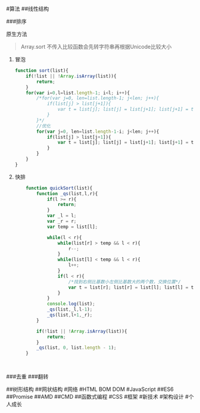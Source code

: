 #算法
##线性结构

###排序

原生方法
>Array.sort 不传入比较函数会先转字符串再根据Unicode比较大小
    
1. 冒泡
    ```javascript 1.5
    function sort(list){
        if(!list || !Array.isArray(list)){
            return;
        }
        for(var i=0,l=list.length-1; i<l; i++){
            /*for(var j=0, len=list.length-1; j<len; j++){
                if(list[j] > list[j+1]){
                    var t = list[j]; list[j] = list[j+1]; list[j+1] = t;
                }
            }*/
            //优化
            for(var j=0, len=list.length-1-i; j<len; j++){
                if(list[j] > list[j+1]){
                    var t = list[j]; list[j] = list[j+1]; list[j+1] = t;
                }
            }
        }
    }
    ```
    
2. 快排
    
    ``` javascript 1.5
        function quickSort(list){
            function _qs(list,l,r){
                if(l >= r){
                    return;
                }
                var _l = l;
                var _r = r;
                var temp = list[l];
    
                while(l < r){
                    while(list[r] > temp && l < r){
                        r--;
                    }
                    while(list[l] < temp && l < r){
                        l++;
                    }
                    if(l < r){
                        /*找到右侧比基数小左侧比基数大的两个数，交换位置*/
                        var t = list[r]; list[r] = list[l]; list[l] = t;
                    }
                }
                console.log(list);
                _qs(list,_l,l-1);
                _qs(list,l+1,_r);
            }
    
            if(!list || !Array.isArray(list)){
                return;
            }
            _qs(list, 0, list.length - 1);
        }
        
        
    ```
###去重
###翻转

##树形结构
##网状结构
#网络
#HTML  BOM  DOM
#JavaScript
##ES6
##Promise
##AMD
##CMD
##函数式编程
#CSS
#框架
#新技术
#架构设计
#个人成长
